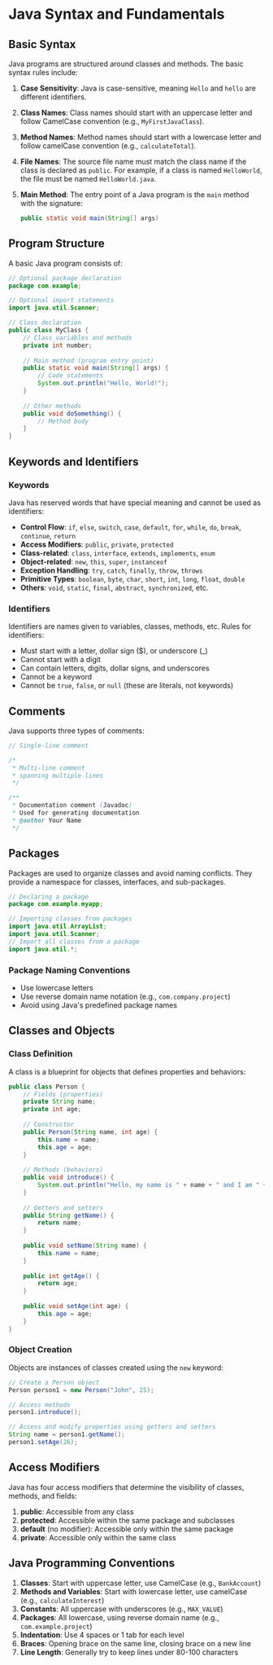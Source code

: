 # Java Syntax and Fundamentals

## Basic Syntax

Java programs are structured around classes and methods. The basic syntax rules include:

1. **Case Sensitivity**: Java is case-sensitive, meaning `Hello` and `hello` are different identifiers.

2. **Class Names**: Class names should start with an uppercase letter and follow CamelCase convention (e.g., `MyFirstJavaClass`).

3. **Method Names**: Method names should start with a lowercase letter and follow camelCase convention (e.g., `calculateTotal`).

4. **File Names**: The source file name must match the class name if the class is declared as `public`. For example, if a class is named `HelloWorld`, the file must be named `HelloWorld.java`.

5. **Main Method**: The entry point of a Java program is the `main` method with the signature:
   ```java
   public static void main(String[] args)
   ```

## Program Structure

A basic Java program consists of:

```java
// Optional package declaration
package com.example;

// Optional import statements
import java.util.Scanner;

// Class declaration
public class MyClass {
    // Class variables and methods
    private int number;
    
    // Main method (program entry point)
    public static void main(String[] args) {
        // Code statements
        System.out.println("Hello, World!");
    }
    
    // Other methods
    public void doSomething() {
        // Method body
    }
}
```

## Keywords and Identifiers

### Keywords
Java has reserved words that have special meaning and cannot be used as identifiers:

- **Control Flow**: `if`, `else`, `switch`, `case`, `default`, `for`, `while`, `do`, `break`, `continue`, `return`
- **Access Modifiers**: `public`, `private`, `protected`
- **Class-related**: `class`, `interface`, `extends`, `implements`, `enum`
- **Object-related**: `new`, `this`, `super`, `instanceof`
- **Exception Handling**: `try`, `catch`, `finally`, `throw`, `throws`
- **Primitive Types**: `boolean`, `byte`, `char`, `short`, `int`, `long`, `float`, `double`
- **Others**: `void`, `static`, `final`, `abstract`, `synchronized`, etc.

### Identifiers
Identifiers are names given to variables, classes, methods, etc. Rules for identifiers:

- Must start with a letter, dollar sign ($), or underscore (_)
- Cannot start with a digit
- Can contain letters, digits, dollar signs, and underscores
- Cannot be a keyword
- Cannot be `true`, `false`, or `null` (these are literals, not keywords)

## Comments

Java supports three types of comments:

```java
// Single-line comment

/*
 * Multi-line comment
 * spanning multiple lines
 */

/**
 * Documentation comment (Javadoc)
 * Used for generating documentation
 * @author Your Name
 */
```

## Packages

Packages are used to organize classes and avoid naming conflicts. They provide a namespace for classes, interfaces, and sub-packages.

```java
// Declaring a package
package com.example.myapp;

// Importing classes from packages
import java.util.ArrayList;
import java.util.Scanner;
// Import all classes from a package
import java.util.*;
```

### Package Naming Conventions
- Use lowercase letters
- Use reverse domain name notation (e.g., `com.company.project`)
- Avoid using Java's predefined package names

## Classes and Objects

### Class Definition
A class is a blueprint for objects that defines properties and behaviors:

```java
public class Person {
    // Fields (properties)
    private String name;
    private int age;
    
    // Constructor
    public Person(String name, int age) {
        this.name = name;
        this.age = age;
    }
    
    // Methods (behaviors)
    public void introduce() {
        System.out.println("Hello, my name is " + name + " and I am " + age + " years old.");
    }
    
    // Getters and setters
    public String getName() {
        return name;
    }
    
    public void setName(String name) {
        this.name = name;
    }
    
    public int getAge() {
        return age;
    }
    
    public void setAge(int age) {
        this.age = age;
    }
}
```

### Object Creation
Objects are instances of classes created using the `new` keyword:

```java
// Create a Person object
Person person1 = new Person("John", 25);

// Access methods
person1.introduce();

// Access and modify properties using getters and setters
String name = person1.getName();
person1.setAge(26);
```

## Access Modifiers

Java has four access modifiers that determine the visibility of classes, methods, and fields:

1. **public**: Accessible from any class
2. **protected**: Accessible within the same package and subclasses
3. **default** (no modifier): Accessible only within the same package
4. **private**: Accessible only within the same class

## Java Programming Conventions

1. **Classes**: Start with uppercase letter, use CamelCase (e.g., `BankAccount`)
2. **Methods and Variables**: Start with lowercase letter, use camelCase (e.g., `calculateInterest`)
3. **Constants**: All uppercase with underscores (e.g., `MAX_VALUE`)
4. **Packages**: All lowercase, using reverse domain name (e.g., `com.example.project`)
5. **Indentation**: Use 4 spaces or 1 tab for each level
6. **Braces**: Opening brace on the same line, closing brace on a new line
7. **Line Length**: Generally try to keep lines under 80-100 characters
